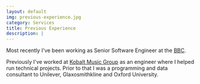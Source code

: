 ```yaml
---
layout: default
img: previous-experience.jpg
category: Services
title: Previous Experience 
description: |
---
```


Most recently I've been working as Senior Software Engineer at the <a href="https://www.bbc.co.uk/">BBC</a>.

Previously I've worked at <a href="https://www.kobaltmusic.com/">Kobalt Music Group</a> as 
an engineer where I helped run technical projects. Prior to that I was a programming and 
data consultant to Unilever, Glaxosmithkline and Oxford University.
